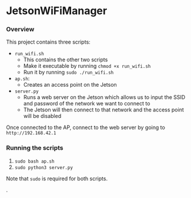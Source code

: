﻿# JetsonWiFiManager

### Overview

This project contains three scripts:

- `run_wifi.sh`
  - This contains the other two scripts 
  - Make it executable by running `chmod +x run_wifi.sh`
  - Run it by running `sudo ./run_wifi.sh`
- `ap.sh`:
    - Creates an access point on the Jetson
- `server.py`
  - Runs a web server on the Jetson which allows us to input the SSID and password of the network we want to connect to
  - The Jetson will then connect to that network and the access point will be disabled

Once connected to the AP, connect to the web server by going to `http://192.168.42.1`

### Running the scripts

1. `sudo bash ap.sh`
2. `sudo python3 server.py`

Note that `sudo` is required for both scripts.

.
